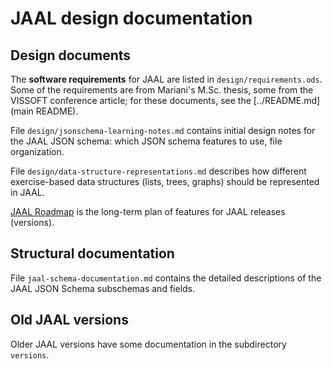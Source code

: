 # JAAL design documentation

## Design documents

The **software requirements** for JAAL are listed in
`design/requirements.ods`.
Some of the requirements are from Mariani's M.Sc. thesis, some from the
VISSOFT conference article; for these documents, see the
[../README.md](main README).

File `design/jsonschema-learning-notes.md` contains initial design notes for the
JAAL JSON schema: which JSON schema features to use, file organization.

File `design/data-structure-representations.md` describes how different exercise-based
data structures (lists, trees, graphs) should be represented in JAAL.

[JAAL Roadmap](design/roadmap.mp) is the long-term plan of features for JAAL
releases (versions).

## Structural documentation

File `jaal-schema-documentation.md` contains the detailed descriptions of
the JAAL JSON Schema subschemas and fields.

## Old JAAL versions

Older JAAL versions have some documentation in the subdirectory `versions`.
